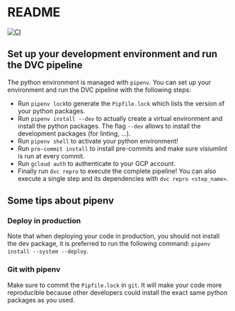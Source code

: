 # README

[![CI](https://github.com/VisiumCH/crowd_programming/actions/workflows/ci.yml/badge.svg)](https://github.com/VisiumCH/crowd_programming/actions/workflows/ci.yml)

## Set up your development environment and run the DVC pipeline

The python environment is managed with `pipenv`. You can set up your environment and run the DVC pipeline with the following steps:

- Run `pipenv lock`to generate the `Pipfile.lock` which lists the version of your python packages.
- Run `pipenv install --dev` to actually create a virtual environment and install the python packages. The flag `--dev` allows to install the development packages (for linting, ...).
- Run `pipenv shell` to activate your python environment!
- Run `pre-commit install` to install pre-commits and make sure visiumlint is run at every commit.
- Run `gcloud auth` to authenticate to your GCP account.
- Finally run `dvc repro` to execute the complete pipeline! You can also execute a single step and its dependencies with `dvc repro <step_name>`.

## Some tips about pipenv

### Deploy in production

Note that when deploying your code in production, you should not install the dev package, it is preferred to run the following command: `pipenv install --system --deploy`.

### Git with pipenv

Make sure to commit the `Pipfile.lock` in `git`. It will make your code more reproducible because other developers could install the exact same python packages as you used.
